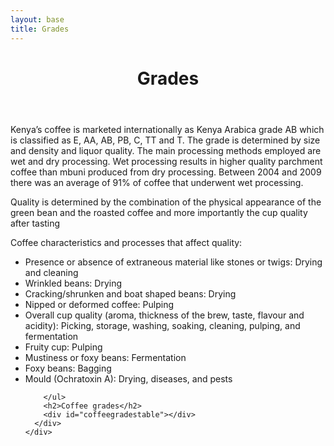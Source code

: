 ```yaml
---
layout: base
title: Grades
---
```

<header>
  <div class="container">
    <div class="header-content">
      <h1>Grades</h1>
    </div>
  </div>
</header>

<article> 
  <div class="container">
    <div class="row">
      <div class="col-md-8 mx-auto">
        <p class="lead">
          Kenya’s coffee is marketed internationally as Kenya Arabica grade AB which is classified as E, AA, AB, PB, C, TT and T. The grade is determined by size and density and liquor quality. The main processing methods employed are wet and dry processing. Wet processing results in higher quality parchment coffee than mbuni produced from dry processing. Between 2004 and 2009 there was an average of 91% of coffee that underwent wet processing. 
         </p>
         <p> 
          Quality is determined by the combination of the physical appearance of the green bean and the roasted coffee and more importantly the cup quality after tasting
        </p>
        <p>Coffee characteristics and processes that affect quality:</p>
        <ul>
          <li>Presence or absence of extraneous material like stones or twigs: Drying and cleaning  </li>
          <li>Wrinkled beans: Drying</li>
          <li>Cracking/shrunken and boat shaped beans: Drying</li>
          <li>Nipped or deformed coffee: Pulping</li>
          <li>Overall cup quality (aroma, thickness of the brew, taste, flavour and acidity): Picking, storage, washing, soaking, cleaning, pulping, and fermentation</li>
          <li>Fruity cup: Pulping</li>
          <li>Mustiness or foxy beans: Fermentation</li>
          <li>Foxy beans: Bagging</li>
          <li>Mould (Ochratoxin A): Drying, diseases, and pests</li>

        </ul>
        <h2>Coffee grades</h2>
		<div id="coffeegradestable"></div>
      </div>
    </div>
  </div>
</article>

<link href="https://unpkg.com/tabulator-tables@4.8.1/dist/css/tabulator.min.css" rel="stylesheet">
<script type="text/javascript" src="https://unpkg.com/tabulator-tables@4.8.1/dist/js/tabulator.min.js"></script>
<script src="https://cdn.jsdelivr.net/npm/promise-polyfill@8/dist/polyfill.min.js"></script>
<script type="text/javascript" src="/data/grades/coffeegrades.json"></script>

<script type="text/javascript">	
	var local_data = coffeegrades_data;  <!-- name inside json file -->
	var table = new Tabulator("#coffeegradestable", {
		data: local_data,
		ajaxProgressiveLoad:"load",
		layout:"fitColumns",
		columns:[
		{title:"#", formatter:"rownum", align:"center", width:40},
		{title:"Grade",   field:"grade"},
		{title:"Grade name",   field:"grade_name"},
		{title:"Size", field:"size"},
		],
	});
</script>